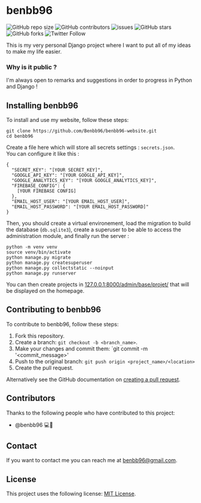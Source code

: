 # benbb96

<!--- These are examples. See https://shields.io for others or to customize this set of shields. You might want to include dependencies, project status and licence info here ---> 
![GitHub repo size](https://img.shields.io/github/repo-size/benbb96/benbb96-website)
![GitHub contributors](https://img.shields.io/github/contributors/benbb96/benbb96-website)
![issues](https://img.shields.io/github/issues/benbb96/benbb96-website)
![GitHub stars](https://img.shields.io/github/stars/benbb96/benbb96-website?style=social)
![GitHub forks](https://img.shields.io/github/forks/benbb96/benbb96-website?style=social)
![Twitter Follow](https://img.shields.io/twitter/follow/benbb96?style=social)

This is my very personal Django project where I want to put all of my ideas to make my life easier.

### Why is it public ?

I'm always open to remarks and suggestions in order to progress in Python and Django !

## Installing benbb96

To install and use my website, follow these steps:

```
git clone https://github.com/Benbb96/benbb96-website.git
cd benbb96
```

Create a file here which will store all secrets settings : `secrets.json`.  
You can configure it like this :

```
{
  "SECRET_KEY": "[YOUR SECRET_KEY]",
  "GOOGLE_API_KEY": "[YOUR GOOGLE_API_KEY]",
  "GOOGLE_ANALYTICS_KEY": "[YOUR GOOGLE_ANALYTICS_KEY]",
  "FIREBASE_CONFIG": {
    [YOUR FIREBASE CONFIG]
  },
  "EMAIL_HOST_USER": "[YOUR EMAIL_HOST_USER]",
  "EMAIL_HOST_PASSWORD": "[YOUR EMAIL_HOST_PASSWORD]"
}
```

Then, you should create a virtual environement, load the migration to build the database (`db.sqlite3`), create a superuser to be able to access the administration module, and finally run the server :

```
python -m venv venv
source venv/bin/activate
python manage.py migrate
python manage.py createsuperuser
python manage.py collectstatic --noinput
python manage.py runserver
```

You can then create projects in [127.0.0.1:8000/admin/base/projet/](http://127.0.0.1:8000/admin/base/projet/) that will be displayed on the homepage.

## Contributing to benbb96
To contribute to benbb96, follow these steps:

1. Fork this repository.
2. Create a branch: `git checkout -b <branch_name>`. 
3. Make your changes and commit them: `git commit -m '<commit_message>'
4. Push to the original branch: `git push origin <project_name>/<location>`
5. Create the pull request.

Alternatively see the GitHub documentation on [creating a pull request](https://help.github.com/en/github/collaborating-with-issues-and-pull-requests/creating-a-pull-request).

## Contributors

Thanks to the following people who have contributed to this project:

* @benbb96 💻📖

## Contact 

If you want to contact me you can reach me at <benbb96@gmail.com>.

## License 

This project uses the following license: [MIT License](https://github.com/Benbb96/benbb96-website/blob/master/LICENSE).
